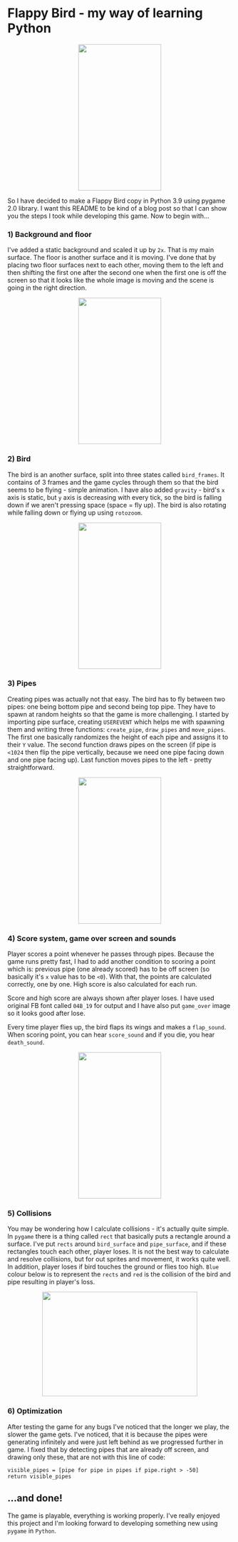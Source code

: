 # Flappy Bird - my way of learning Python
 
 <p align="center">
  <img width = "186" height = "328" src="https://github.com/hi-im-happy/Flappy-Bird/blob/main/img/run.gif?raw=true">
</p>
 
So I have decided to make a Flappy Bird copy in Python 3.9 using pygame 2.0 library. I want this README to be kind of a blog post so that I can show you the steps I took while developing this game. Now to begin with...

### 1) Background and floor
I've added a static background and scaled it up by `2x`. That is my main surface. The floor is another surface and it is moving. I've done that by placing two floor surfaces next to each other, moving them to the left and then shifting the first one after the second one when the first one is off the screen so that it looks like the whole image is moving and the scene is going in the right direction. 

<p align="center">
  <img width = "186" height = "328" src="https://github.com/hi-im-happy/Flappy-Bird/blob/main/img/1.png?raw=true">
</p>


### 2) Bird
The bird is an another surface, split into three states called `bird_frames`. It contains of 3 frames and the game cycles through them so that the bird seems to be flying - simple animation. I have also added `gravity` - bird's `x` axis is static, but `y` axis is decreasing with every tick, so the bird is falling down if we aren't pressing space (space = fly up). The bird is also rotating while falling down or flying up using `rotozoom`.

<p align="center">
  <img width = "186" height = "328" src="https://github.com/hi-im-happy/Flappy-Bird/blob/main/img/2.png?raw=true">
</p>


### 3) Pipes
Creating pipes was actually not that easy. The bird has to fly between two pipes: one being bottom pipe and second being top pipe. They have to spawn at random heights so that the game is more challenging. I started by importing pipe surface, creating `USEREVENT` which helps me with spawning them and writing three functions: `create_pipe`, `draw_pipes` and `move_pipes`. The first one basically randomizes the height of each pipe and assigns it to their `Y` value. The second function draws pipes on the screen (if pipe is `<1024` then flip the pipe vertically, because we need one pipe facing down and one pipe facing up). Last function moves pipes to the left - pretty straightforward.

<p align="center">
  <img width = "186" height = "328" src="https://github.com/hi-im-happy/Flappy-Bird/blob/main/img/4.png?raw=true">
</p>


### 4) Score system, game over screen and sounds
Player scores a point whenever he passes through pipes. Because the game runs pretty fast, I had to add another condition to scoring a point which is: previous pipe (one already scored) has to be off screen (so basically it's `x` value has to be `<0`). With that, the points are calculated correctly, one by one. High score is also calculated for each run. 

Score and high score are always shown after player loses. I have used original FB font called `04B_19` for output and I have also put `game_over` image so it looks good after lose.

Every time player flies up, the bird flaps its wings and makes a `flap_sound`. When scoring point, you can hear `score_sound` and if you die, you hear `death_sound`.

<p align="center">
  <img width = "186" height = "328" src="https://github.com/hi-im-happy/Flappy-Bird/blob/main/img/5.png?raw=true">
</p>

### 5) Collisions
You may be wondering how I calculate collisions - it's actually quite simple. In `pygame` there is a thing called `rect` that basically puts a rectangle around a surface. I've put `rects` around `bird_surface` and `pipe_surface`, and if these rectangles touch each other, player loses. It is not the best way to calculate and resolve collisions, but for out sprites and movement, it works quite well. In addition, player loses if bird touches the ground or flies too high. `Blue` colour below is to represent the `rects` and `red` is the collision of the bird and pipe resulting in player's loss.

<p align="center">
  <img width = "348" height = "234" src="https://github.com/hi-im-happy/Flappy-Bird/blob/main/img/6.png?raw=true">
</p>

### 6) Optimization
After testing the game for any bugs I've noticed that the longer we play, the slower the game gets. I've noticed, that it is because the pipes were generating infinitely and were just left behind as we progressed further in game. I fixed that by detecting pipes that are already off screen, and drawing only these, that are not with this line of code: 

```    
visible_pipes = [pipe for pipe in pipes if pipe.right > -50]
return visible_pipes
```

## ...and done!
The game is playable, everything is working properly. I've really enjoyed this project and I'm looking forward to developing something new using `pygame` in `Python`.
